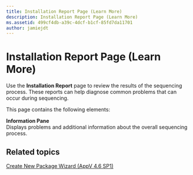 ```yaml
---
title: Installation Report Page (Learn More)
description: Installation Report Page (Learn More)
ms.assetid: 499cf4db-a39c-4dcf-b1cf-85fd7da11701
author: jamiejdt
---
```


# Installation Report Page (Learn More)


Use the **Installation Report** page to review the results of the sequencing process. These reports can help diagnose common problems that can occur during sequencing.

This page contains the following elements:

<a href="" id="information-pane"></a>**Information Pane**  
Displays problems and additional information about the overall sequencing process.

## Related topics


[Create New Package Wizard (AppV 4.6 SP1)](create-new-package-wizard---appv-46-sp1-.md)

 

 





